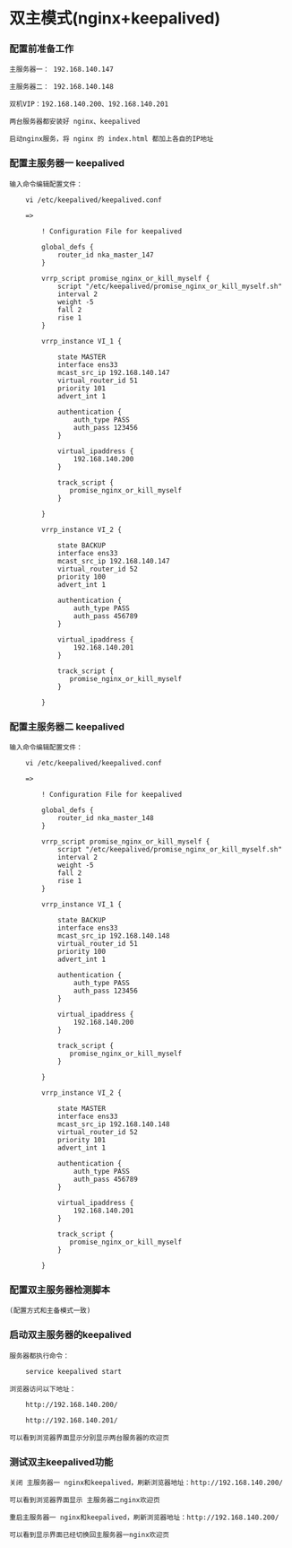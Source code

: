 
# 双主模式(nginx+keepalived)

### 配置前准备工作
		
	主服务器一： 192.168.140.147
	
	主服务器二： 192.168.140.148
	
	双机VIP：192.168.140.200、192.168.140.201
	
	两台服务器都安装好 nginx、keepalived
	
	启动nginx服务，将 nginx 的 index.html 都加上各自的IP地址
	
### 配置主服务器一 keepalived
	
	输入命令编辑配置文件：
		
		vi /etc/keepalived/keepalived.conf
		
		=>
			
			! Configuration File for keepalived
			
			global_defs {
			    router_id nka_master_147
			}
			
			vrrp_script promise_nginx_or_kill_myself {
			    script "/etc/keepalived/promise_nginx_or_kill_myself.sh"
			    interval 2
			    weight -5
			    fall 2
			    rise 1
			}
			
			vrrp_instance VI_1 {
				
			    state MASTER
			    interface ens33
			    mcast_src_ip 192.168.140.147
			    virtual_router_id 51
			    priority 101
			    advert_int 1  
				
			    authentication {
			        auth_type PASS
			        auth_pass 123456
			    }
				
			    virtual_ipaddress {
			        192.168.140.200
			    }
				
			    track_script {
			       promise_nginx_or_kill_myself
			    }
			
			}
			
			vrrp_instance VI_2 {
				
			    state BACKUP
			    interface ens33
			    mcast_src_ip 192.168.140.147
			    virtual_router_id 52
			    priority 100
			    advert_int 1  
				
			    authentication {
			        auth_type PASS
			        auth_pass 456789
			    }
				
			    virtual_ipaddress {
			        192.168.140.201
			    }
				
			    track_script {
			       promise_nginx_or_kill_myself
			    }
			
			}
	
### 配置主服务器二 keepalived
	
	输入命令编辑配置文件：
		
		vi /etc/keepalived/keepalived.conf
		
		=>
				
			! Configuration File for keepalived
			
			global_defs {
			    router_id nka_master_148
			}
			
			vrrp_script promise_nginx_or_kill_myself {
			    script "/etc/keepalived/promise_nginx_or_kill_myself.sh"
			    interval 2
			    weight -5
			    fall 2
			    rise 1
			}
			
			vrrp_instance VI_1 {
				
			    state BACKUP
			    interface ens33
			    mcast_src_ip 192.168.140.148
			    virtual_router_id 51
			    priority 100
			    advert_int 1  
				
			    authentication {
			        auth_type PASS
			        auth_pass 123456
			    }
				
			    virtual_ipaddress {
			        192.168.140.200
			    }
				
			    track_script {
			       promise_nginx_or_kill_myself
			    }
			
			}
			
			vrrp_instance VI_2 {
				
			    state MASTER
			    interface ens33
			    mcast_src_ip 192.168.140.148
			    virtual_router_id 52
			    priority 101
			    advert_int 1  
				
			    authentication {
			        auth_type PASS
			        auth_pass 456789
			    }
				
			    virtual_ipaddress {
			        192.168.140.201
			    }
				
			    track_script {
			       promise_nginx_or_kill_myself
			    }
			
			}
	
### 配置双主服务器检测脚本
	
	(配置方式和主备模式一致)
	
### 启动双主服务器的keepalived
	
	服务器都执行命令：
	
		service keepalived start
	
	浏览器访问以下地址：
	
		http://192.168.140.200/
	
		http://192.168.140.201/
	
	可以看到浏览器界面显示分别显示两台服务器的欢迎页
	
### 测试双主keepalived功能
	
	关闭 主服务器一 nginx和keepalived，刷新浏览器地址：http://192.168.140.200/
	
	可以看到浏览器界面显示 主服务器二nginx欢迎页
	
	重启主服务器一 nginx和keepalived，刷新浏览器地址：http://192.168.140.200/
	
	可以看到显示界面已经切换回主服务器一nginx欢迎页

